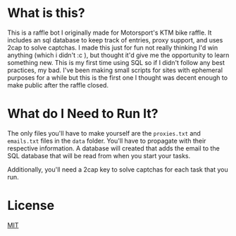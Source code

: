 # What is this?
This is a raffle bot I originally made for Motorsport's KTM bike raffle. It includes an sql database to keep track of entries, proxy support, and uses 2cap to solve captchas. I made this just for fun not really thinking I'd win anything (which i didn't :c ), but thought it'd give me the opportunity to learn something new. This is my first time using SQL so if I didn't follow any best practices, my bad. I've been making small scripts for sites with ephemeral purposes for a while but this is the first one I thought was decent enough to make public after the raffle closed.

# What do I Need to Run It?
The only files you'll have to make yourself are the `proxies.txt` and `emails.txt` files in the `data` folder. You'll have to propagate with their respective information. A database will created that adds the email to the SQL database that will be read from when you start your tasks.

Additionally, you'll need a 2cap key to solve captchas for each task that you run.

# License
[MIT](https://choosealicense.com/licenses/mit/)
